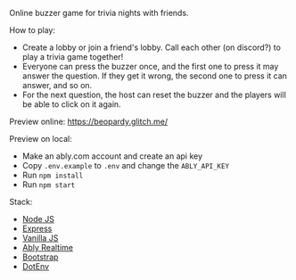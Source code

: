 Online buzzer game for trivia nights with friends.

How to play:
- Create a lobby or join a friend's lobby. Call each other (on discord?) to play a trivia game together!
- Everyone can press the buzzer once, and the first one to press it may answer the question. If they get it wrong, the second one to press it can answer, and so on.
- For the next question, the host can reset the buzzer and the players will be able to click on it again.

Preview online: https://beopardy.glitch.me/

Preview on local:
- Make an ably.com account and create an api key
- Copy `.env.example` to `.env` and change the `ABLY_API_KEY`
- Run `npm install`
- Run `npm start`


Stack:

- [Node JS](https://nodejs.org/en/)
- [Express](https://expressjs.com/)
- [Vanilla JS](https://developer.mozilla.org/en-US/docs/Web/JavaScript)
- [Ably Realtime](https://www.ably.io)
- [Bootstrap](https://getbootstrap.com/)
- [DotEnv](https://www.npmjs.com/package/dotenv)

